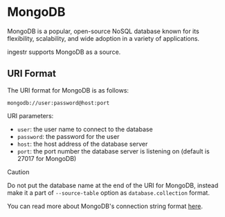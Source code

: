 # MongoDB
MongoDB is a popular, open-source NoSQL database known for its flexibility, scalability, and wide adoption in a variety of applications.

ingestr supports MongoDB as a source.

## URI Format
The URI format for MongoDB is as follows:

```plaintext
mongodb://user:password@host:port
```

URI parameters:
- `user`: the user name to connect to the database
- `password`: the password for the user
- `host`: the host address of the database server
- `port`: the port number the database server is listening on (default is 27017 for MongoDB)


> [!CAUTION]
> Do not put the database name at the end of the URI for MongoDB, instead make it a part of `--source-table` option as `database.collection` format.


You can read more about MongoDB's connection string format [here](https://docs.mongodb.com/manual/reference/connection-string/).
